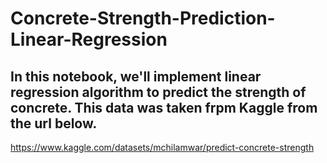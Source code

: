 # Concrete-Strength-Prediction-Linear-Regression
## In this notebook, we'll implement linear regression algorithm to predict the strength of concrete. This data was taken frpm Kaggle from the url below.

https://www.kaggle.com/datasets/mchilamwar/predict-concrete-strength
